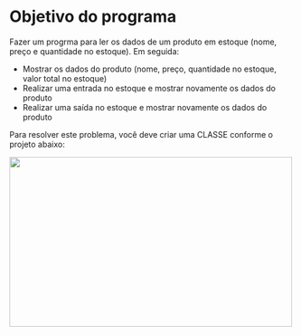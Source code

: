 # Objetivo do programa

Fazer um progrma para ler os dados de um produto em estoque (nome, preço e quantidade no estoque). Em seguida:

- Mostrar os dados do produto (nome, preço, quantidade no estoque, valor total no estoque)
- Realizar uma entrada no estoque e mostrar novamente os dados do produto
- Realizar uma saída no estoque e mostrar novamente os dados do produto

Para resolver este problema, você deve criar uma CLASSE conforme o projeto abaixo:

<img src="/EstudoJava/Aulas/Entrada_Saida_Produtos/Util/projectClass.png" width="500" height="300">
